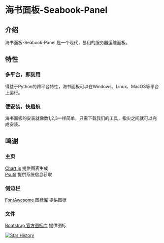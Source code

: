 # 海书面板-Seabook-Panel
## 介绍
海书面板-Seabook-Panel 是一个现代，易用的服务器运维面板。
## 特性
### 多平台，即刻用
得益于Python的跨平台特性，海书面板可以在Windows、Linux、MacOS等平台上运行。
### 便安装，快启航
海书面板的安装就像数1,2,3一样简单，只需下载我们的工具，指尖之间就可以完成安装。
## 鸣谢
### 主页
[Chart.js](https://github.com/chartjs/Chart.js) 提供图表生成<br>
[Psutil](https://github.com/giampaolo/psutil) 提供系统信息获取
### 侧边栏
[FontAwesome 图标库](https://fontawesome.com/) 提供图标
### 文件
[Bootstrap 官方图标库](https://github.com/twbs/icons) 提供图标

[![Star History](https://api.star-history.com/svg?repos=seabook-panel/main&type=Date)](https://star-history.com/#seabook-panel/main&Date)